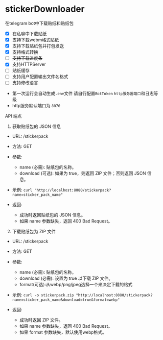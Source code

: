 # stickerDownloader
在telegram bot中下载贴纸和贴纸包

- [x] 在私聊中下载贴纸
- [x] 支持下载webm格式贴纸
- [x] 支持下载贴纸包并打包发送
- [x] 支持格式转换
- [ ] ~~支持下载进度条~~
- [x] 支持HTTPServer
- [ ] 贴纸缓存
- [ ] 支持用户配置输出文件名格式
- [ ] 支持修改语言

- 第一次运行会自动生成`.env`文件 请自行配置`BotToken` `http服务器端口`和日志等级 
- http服务默认端口为 ``8070``

API 端点
1. 获取贴纸包的 JSON 信息
- URL: /stickerpack
- 方法: GET
- 参数:
  - name (必需): 贴纸包的名称。
  - download (可选): 如果为 true，则返回 ZIP 文件；否则返回 JSON 信息。
- 示例:
```curl "http://localhost:8080/stickerpack?name=sticker_pack_name"```

- 返回:
  - 成功时返回贴纸包的 JSON 信息。
  - 如果 name 参数缺失，返回 400 Bad Request。

2. 下载贴纸包为 ZIP 文件
- URL: /stickerpack
- 方法: GET
- 参数:
  - name (必需): 贴纸包的名称。
  - download (必需): 设置为 true 以下载 ZIP 文件。
  - format(可选):从webp/png/jpeg选择一个来决定下载的格式
- 示例:
```curl -o stickerpack.zip "http://localhost:8080/stickerpack?name=sticker_pack_name&download=true&format=webp"```

- 返回:
  - 成功时返回 ZIP 文件。
  - 如果 name 参数缺失，返回 400 Bad Request。
  - 如果 format 参数缺失，默认使用webp格式。